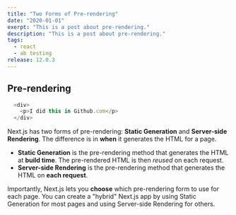 ```yaml
---
title: "Two Forms of Pre-rendering"
date: "2020-01-01"
exerpt: "This is a post about pre-rendering."
description: "This is a post about pre-rendering."
tags:
  - react
  - ab testing
release: 12.0.3
---
```


## Pre-rendering

```js
  <div>
    <p>I did this in Github.com</p>
  </div>
```

Next.js has two forms of pre-rendering: **Static Generation** and **Server-side Rendering**. The difference is in **when** it generates the HTML for a page.

- **Static Generation** is the pre-rendering method that generates the HTML at **build time**. The pre-rendered HTML is then _reused_ on each request.
- **Server-side Rendering** is the pre-rendering method that generates the HTML on **each request**.

Importantly, Next.js lets you **choose** which pre-rendering form to use for each page. You can create a "hybrid" Next.js app by using Static Generation for most pages and using Server-side Rendering for others.
